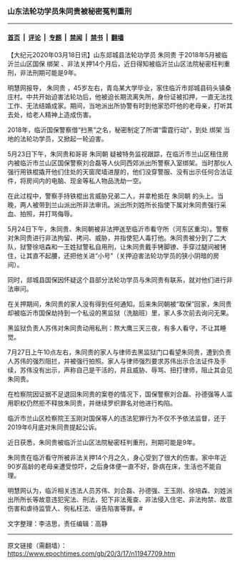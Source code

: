 ### 山东法轮功学员朱同贵被秘密冤判重刑

---

#### [首页](../../../..?n11947709) &nbsp;|&nbsp; [评论](../../../../../epoch-comment?n11947709) &nbsp;|&nbsp; [专题](../../../../../epoch-special?n11947709) &nbsp;|&nbsp; [禁闻](../../../../../epoch-news?n11947709) &nbsp;|&nbsp; [禁书](../../../../../books?n11947709) &nbsp;|&nbsp; [翻墙](https://github.com/gfw-breaker/nogfw/blob/master/README.md?n11947709)


<div class="post_content" id="artbody" itemprop="articleBody">
 <!-- article content begin -->
 <p>
  【大纪元2020年03月18日讯】山东郯城县法轮功学员
  <ok href="https://www.epochtimes.com/gb/tag/%E6%9C%B1%E5%90%8C%E8%B4%B5.html">
   朱同贵
  </ok>
  于2018年5月被临沂兰山区国保
  <ok href="https://www.epochtimes.com/gb/tag/%E7%BB%91%E6%9E%B6.html">
   绑架
  </ok>
  、非法关押14个月后，近日得知被临沂兰山区法院秘密枉判重刑，非法刑期可能是9年。
 </p>
 <p>
  明慧网报导，
  <ok href="https://www.epochtimes.com/gb/tag/%E6%9C%B1%E5%90%8C%E8%B4%B5.html">
   朱同贵
  </ok>
  ，45岁左右，青岛某大学毕业，家住临沂市郯城县码头镇桑庄村。中共开始迫害法轮功后，他被迫长期流离失所，身份证被扣押，一直无法找工作、无法结婚成家。期间，当地派出所协警有时到他家恐吓他的老母亲，打听其去处，给老人精神上造成伤害。
 </p>
 <p>
  2018年，临沂国保警察借“扫黑”之名，秘密制定了所谓“雷霆行动”，到处
  <ok href="https://www.epochtimes.com/gb/tag/%E7%BB%91%E6%9E%B6.html">
   绑架
  </ok>
  当地的法轮功学员，又掀起一轮迫害。
 </p>
 <p>
  5月23日下午，朱同贵和哥哥
  <ok href="https://www.epochtimes.com/gb/tag/%E6%9C%B1%E5%90%8C%E6%9C%9D.html">
   朱同朝
  </ok>
  疑被特务监视跟踪，在临沂市兰山区租住房内被临沂市兰山区国保警察刘合磊等人伙同西郊派出所警察入室绑架。当时那伙人强行用铁棍撬开他们住处的天窗爬墙进屋的，他们没穿警服、没有出示任何合法证件，将房间内的电脑、现金等私人物品洗劫一空。
 </p>
 <p>
  在此过程中，警察手持铁棍出言威胁兄弟二人，并拿枪抵在
  <ok href="https://www.epochtimes.com/gb/tag/%E6%9C%B1%E5%90%8C%E6%9C%9D.html">
   朱同朝
  </ok>
  的头上。当晚，两人被带到兰山派出所非法审讯。派出所刘姓所长指使下属对朱同贵强行采血、拍照，并打骂侮辱。
 </p>
 <p>
  5月24日下午，朱同贵、朱同朝被非法押送至临沂市看守所（河东区重沟）。警察对朱同贵进行非法拘留、拷问、威胁，并指使犯人毒打他。朱同贵被分到了二大队，狱警徐培森和一王姓狱警私自用刑，让朱同贵戴手铐脚镣、手穿过腿间被铐住，让其直不起腰，还把他关进“小号”（关押迫害法轮功学员的狭小阴暗的房间）。
 </p>
 <p>
  同时，郯城县国保因怀疑这个县部分法轮功学员与朱同贵有联系，就对他们进行非法审问。
 </p>
 <p>
  在关押期间，朱同贵的家人没有得到任何通知。后来朱同朝被“取保”回家，朱同贵却被临沂市国保劫持到一个私设的黑监狱（洗脑班）里，家人多次前去询问无果。
 </p>
 <p>
  黑监狱负责人苏伟对朱同贵动用私刑：熬大鹰三天三夜，有多人看守，不让其睡觉。
 </p>
 <p>
  7月27日上午10点左右，朱同贵的家人与律师去黑监狱门口看望朱同贵，遭到负责人苏伟的强烈阻拦，并被强行拍照。家人与律师强烈要求苏伟出示合法证件及手续，苏伟没有出示，声称自己是干活的，并且威胁、辱骂、扭打律师，阻止其会见朱同贵。
 </p>
 <p>
  在检察院因证据不足退回朱同贵的案卷的情况下，国保警察刘合磊、孙德强等人滥用职权仍然拒不释放朱同贵，并继续罗织罪名对他进行构陷。
 </p>
 <p>
  临沂市兰山区检察院王玉刚对国保等人的违法犯罪行为不仅不予依法监督，还于2019年6月底对朱同贵提起公诉。
 </p>
 <p>
  近日获悉，朱同贵被临沂兰山区法院秘密枉判重刑，刑期可能是9年。
 </p>
 <p>
  朱同贵在临沂看守所被非法关押14个月之久，身心受到了很大的伤害。家中年近90岁高龄的老母亲遭受惊吓，之后身体便一直不好，卧病在床，生活也不能自理。
 </p>
 <p>
  明慧网认为，临沂相关违法人员苏伟、刘合磊、孙德强、王玉刚、徐培森、刘姓派出所所长等故意违犯宪法、刑法，犯下非法蒐查、非法侵入住宅、非法拘禁、故意伤害和虐待监管人、徇私枉法、诬告陷害等罪。#
 </p>
 <p>
  文字整理：李洁思，责任编辑：高静
 </p>
 <!-- article content end -->
 <div id="below_article_ad">
 </div>
</div>


---

原文链接（需翻墙）：https://www.epochtimes.com/gb/20/3/17/n11947709.htm